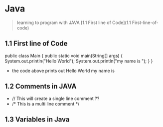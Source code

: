 # Java
> learning to program with JAVA
[1.1 First line of Code](1.1 First-line-of-code)
## 1.1 First line of Code ##

public class Main {
  public static void main(String[] args) {
    System.out.println("Hello World");
    System.out.println("my name is ");
  }
}
- the code above prints out         Hello World
                                    my name is


 ## 1.2 Comments in JAVA ##
 - // This will create a single line comment ??
 - /* This is a multi line comment */


## 1.3 Variables in Java 













